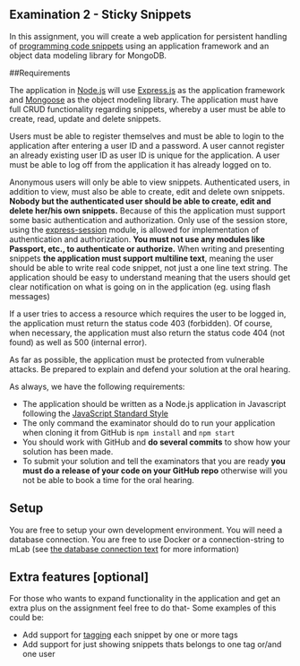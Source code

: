 ## Examination 2 - Sticky Snippets

In this assignment, you will create a web application for persistent handling of [programming code snippets](https://en.wikipedia.org/wiki/Snippet_(programming)) using an application framework and an object data modeling library for MongoDB.

##Requirements

The application in [Node.js](https://nodejs.org/en/) will use [Express.js](http://expressjs.com/) as the application  framework and [Mongoose](http://mongoosejs.com/) as  the object modeling library. The application must have full CRUD functionality regarding snippets, whereby a user must be able to create, read, update and delete snippets.

Users must be able to register themselves and must be able to login to the application after entering a user ID and a password. A user cannot register an already existing user ID as user ID is unique for the application. A user must be able to log off from the application it has already logged on to.

Anonymous users will only be able to view snippets. Authenticated users, in addition to view, must also be able to create, edit and delete own snippets. **Nobody but the authenticated user should be able to create, edit and delete her/his own snippets.** Because of this the application must support some basic authentication and authorization. Only use of the session store, using the [express-session](https://github.com/expressjs/session) module, is allowed for implementation of authentication and authorization. **You must not use any modules like Passport, etc., to authenticate or authorize.**
When writing and presenting snippets **the application must support multiline text**, meaning the user should be able to write real code snippet, not just a one line text string. The application should be easy to understand meaning that the users should get clear notification on what is going on in the application (eg. using flash messages)

If a user tries to access a resource which requires the user to be logged in, the application must return the status code 403 (forbidden). Of course, when necessary, the application must also return the status code 404 (not found) as well as 500 (internal error).

As far as possible, the application must be protected from vulnerable attacks. Be prepared to explain and defend your solution at the oral hearing.

As always, we have the following requirements:
* The application should be written as a Node.js application in Javascript following the [JavaScript Standard Style](https://standardjs.com/) 
* The only command the examinator should do to run your application when cloning it from GitHub is `npm install` and `npm start`
* You should work with GitHub and **do several commits** to show how your solution has been made.
* To submit your solution and tell the examinators that you are ready **you must do a release of your code on your GitHub repo** otherwise will you not be able to book a time for the oral hearing.
 

## Setup
You are free to setup your own development environment. You will need a database connection. You are free to use Docker or a connection-string to mLab (see [the database connection text](https://github.com/1dv023/syllabus/blob/master/resources/database-connection.md) for more information)


## Extra features [optional]
For those who wants to expand functionality in the application and get an extra plus on the assignment feel free to do that- Some examples of this could be:
* Add support for [tagging](https://en.wikipedia.org/wiki/Tag_(metadata)) each snippet by one or more tags
* Add support for just showing snippets thats belongs to one tag or/and one user
